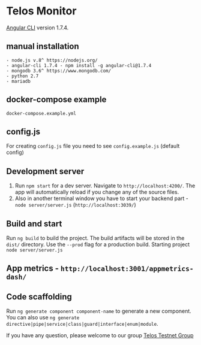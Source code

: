 # Telos Monitor 

[Angular CLI](https://github.com/angular/angular-cli) version 1.7.4.

## manual installation 
	- node.js v.8^ https://nodejs.org/
	- angular-cli 1.7.4 - npm install -g angular-cli@1.7.4
	- mongodb 3.6^ https://www.mongodb.com/
	- python 2.7
	- mariadb

## docker-compose example
   `docker-compose.example.yml`

## config.js 
For creating `config.js` file you need to see `config.example.js` (default config)

## Development server

1. Run `npm start` for a dev server. Navigate to `http://localhost:4200/`. The app will automatically reload if you change any of the source files.
2. Also in another terminal window you have to start your backend part - `node server/server.js` (`http://localhost:3039/`)

## Build and start

Run `ng build` to build the project. The build artifacts will be stored in the `dist/` directory. Use the `--prod` flag for a production build. Starting project `node server/server.js`

## App metrics - `http://localhost:3001/appmetrics-dash/`

## Code scaffolding

Run `ng generate component component-name` to generate a new component. You can also use `ng generate directive|pipe|service|class|guard|interface|enum|module`.

If you have any question, please welcome to our group [Telos Testnet Group](https://t.me/TelosTestnet)
